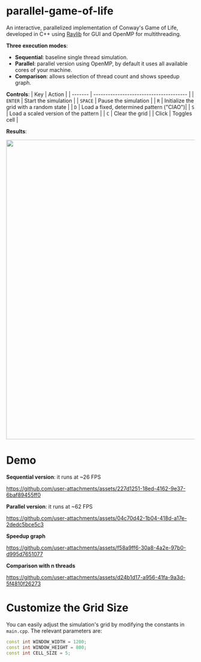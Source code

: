 # parallel-game-of-life
An interactive, parallelized implementation of Conway's Game of Life, developed in C++ using [Raylib](https://www.raylib.com/) for GUI and OpenMP for multithreading.

**Three execution modes**:
  - **Sequential**: baseline single thread simulation.
  - **Parallel**: parallel version using OpenMP, by default it uses all available cores of your machine.
  - **Comparison**: allows selection of thread count and shows speedup graph.

**Controls**:
| Key     | Action                                  |
| ------- | --------------------------------------- |
| `ENTER` | Start the simulation                    |
| `SPACE` | Pause the simulation                    |
| `R`     | Initialize the grid with a random state |
| `D`     | Load a fixed, determined pattern ("CIAO")|
| `S`     | Load a scaled version of the pattern    |
| `C`     | Clear the grid                          |
| Click     | Toggles cell                         |

**Results**:
<p align="center">
  <img src="https://github.com/user-attachments/assets/c0d23a00-b36a-4c29-99f6-dfd7af9d1678"" width="800" />
</p>


# Demo

**Sequential version**: it runs at ~26 FPS

https://github.com/user-attachments/assets/227d1251-18ed-4162-9e37-6baf89455ff0

**Parallel version**: it runs at ~62 FPS

https://github.com/user-attachments/assets/04c70d42-1b04-418d-a17e-2dedc5bce5c3

**Speedup graph**

https://github.com/user-attachments/assets/f58a9ff6-30a8-4a2e-97b0-d995d7651077

**Comparison with n threads**

https://github.com/user-attachments/assets/d24b1d17-a956-41fa-9a3d-5f4810f26273

# Customize the Grid Size

You can easily adjust the simulation's grid by modifying the constants in `main.cpp`. The relevant parameters are:

```cpp
const int WINDOW_WIDTH = 1200;
const int WINDOW_HEIGHT = 800;
const int CELL_SIZE = 5;



